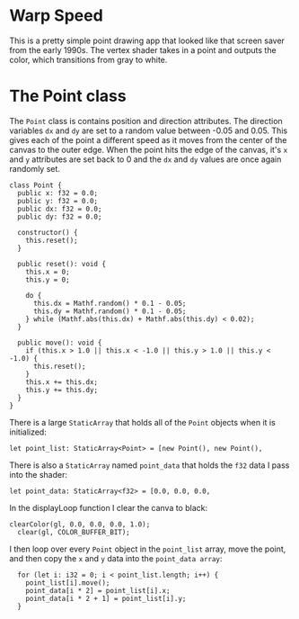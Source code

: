 # Warp Speed

This is a pretty simple point drawing app that looked like that screen saver from the early 1990s.  The vertex shader takes in a point and outputs the color, which transitions from gray to white.  

# The Point class

The `Point` class is contains position and direction attributes.  The direction variables `dx` and `dy` are set to a random value between -0.05 and 0.05.  This gives each of the point a different speed as it moves from the center of the canvas to the outer edge.  When the point hits the edge of the canvas, it's `x` and `y` attributes are set back to 0 and the `dx` and `dy` values are once again randomly set.

```
class Point {
  public x: f32 = 0.0;
  public y: f32 = 0.0;
  public dx: f32 = 0.0;
  public dy: f32 = 0.0;

  constructor() {
    this.reset();
  }

  public reset(): void {
    this.x = 0;
    this.y = 0;

    do {
      this.dx = Mathf.random() * 0.1 - 0.05;
      this.dy = Mathf.random() * 0.1 - 0.05;
    } while (Mathf.abs(this.dx) + Mathf.abs(this.dy) < 0.02);
  }

  public move(): void {
    if (this.x > 1.0 || this.x < -1.0 || this.y > 1.0 || this.y < -1.0) {
      this.reset();
    }
    this.x += this.dx;
    this.y += this.dy;
  }
}
```

There is a large `StaticArray` that holds all of the `Point` objects when it is initialized: 
```
let point_list: StaticArray<Point> = [new Point(), new Point(),
```

There is also a `StaticArray` named `point_data` that holds the `f32` data I pass into the shader:

```
let point_data: StaticArray<f32> = [0.0, 0.0, 0.0,
```

In the displayLoop function I clear the canva to black:

```
clearColor(gl, 0.0, 0.0, 0.0, 1.0);
  clear(gl, COLOR_BUFFER_BIT);
```

I then loop over every `Point` object in the `point_list` array, move the point, and then copy the `x` and `y` data into the `point_data array`:

```
  for (let i: i32 = 0; i < point_list.length; i++) {
    point_list[i].move();
    point_data[i * 2] = point_list[i].x;
    point_data[i * 2 + 1] = point_list[i].y;
  }
```

